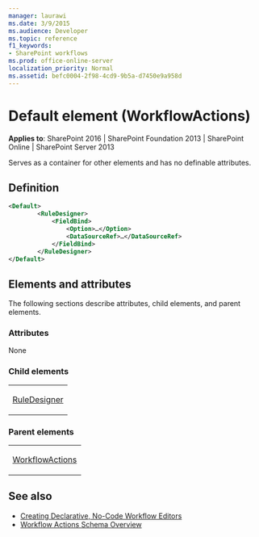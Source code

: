 ```yaml
---
manager: laurawi
ms.date: 3/9/2015
ms.audience: Developer
ms.topic: reference
f1_keywords:
- SharePoint workflows
ms.prod: office-online-server
localization_priority: Normal
ms.assetid: befc0004-2f98-4cd9-9b5a-d7450e9a958d
---
```


# Default element (WorkflowActions)

**Applies to**: SharePoint 2016 | SharePoint Foundation 2013 | SharePoint Online | SharePoint Server 2013

Serves as a container for other elements and has no definable attributes.

## Definition

```XML
<Default>
        <RuleDesigner>
            <FieldBind>
                <Option>…</Option>
                <DataSourceRef>…</DataSourceRef>
            </FieldBind>
        </RuleDesigner>
</Default>
```

## Elements and attributes

The following sections describe attributes, child elements, and parent elements.

### Attributes

None

### Child elements

<table>
<colgroup>
<col width="100%" />
</colgroup>
<tbody>
<tr class="odd">
<td align="left"><p><a href="ruledesigner-element-workflowactions.md">RuleDesigner</a></p></td>
</tr>
</tbody>
</table>

### Parent elements

<table>
<colgroup>
<col width="100%" />
</colgroup>
<tbody>
<tr class="odd">
<td align="left"><p><a href="workflowactions-element-workflowactions.md">WorkflowActions</a></p></td>
</tr>
</tbody>
</table>


## See also

- [Creating Declarative, No-Code Workflow Editors](https://msdn.microsoft.com/library/office/bb417436.aspx)
- [Workflow Actions Schema Overview](https://msdn.microsoft.com/library/office/bb897626.aspx)





